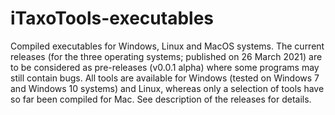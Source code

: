 # iTaxoTools-executables
Compiled executables for Windows, Linux and MacOS systems. The current releases (for the three operating systems; published on 26 March 2021) are to be considered as pre-releases (v0.0.1 alpha) where some programs may still contain bugs. All tools are available for Windows (tested on Windows 7 and Windows 10 systems) and Linux, whereas only a selection of tools have so far been compiled for Mac. See description of the releases for details. 
